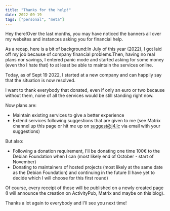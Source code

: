 ```yaml
---
title: "Thanks for the help!"
date: 2022-09-19
tags: ["personal", "meta"]
---
```


Hey there!Over the last months, you may have noticed the banners all over my websites and instances asking you for financial help.

As a recap, here is a bit of background:In July of this year (2022), I got laid off my job because of company financial problems.Then, having no real plans nor savings, I entered panic mode and started asking for some money (even tho I hate that) to at least be able to maintain the services online.

Today, as of Sept 19 2022, I started at a new company and can happily say that the situation is now resolved.

I want to thank everybody that donated, even if only an euro or two because without them, none of all the services would be still standing right now.

Now plans are:

- Maintain existing services to give a better experience
- Extend services following suggestions that are given to me (see Matrix channel up this page or hit me up on suggest@j4.lc via email with your suggestions)

But also:

- Following a donation requirement, I'll be donating one time 100€ to the Debian Foundation when I can (most likely end of October - start of November)
- Donating to maintainers of hosted projects (most likely at the same date as the Debian Foundation) and continuing in the future (I have yet to decide which I will choose for this first round)

Of course, every receipt of those will be published on a newly created page (I will announce the creation on ActivityPub, Matrix and maybe on this blog).

Thanks a lot again to everybody and I'll see you next time!
